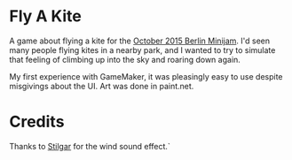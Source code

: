 # Fly A Kite

A game about flying a kite for the [October 2015 Berlin Minijam](http://vote.berlinminijam.de/jams/38). 
I'd seen many people flying kites in a nearby park, and I wanted to try to simulate that feeling of 
climbing up into the sky and roaring down again.

My first experience with GameMaker, it was pleasingly easy to use despite misgivings about the UI. Art
was done in paint.net.

# Credits

Thanks to [Stilgar](http://soundbible.com/1247-Wind.html) for the wind sound effect.`